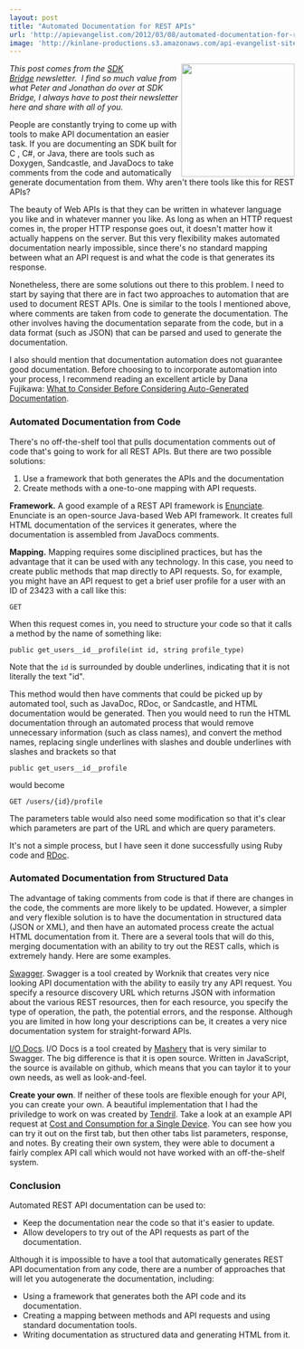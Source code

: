 ```yaml
---
layout: post
title: "Automated Documentation for REST APIs"
url: 'http://apievangelist.com/2012/03/08/automated-documentation-for-rest-apis/'
image: 'http://kinlane-productions.s3.amazonaws.com/api-evangelist-site/blog/SDKBridge-logo.gif'
---
```


[<img class="c1" src="http://kinlane-productions.s3.amazonaws.com/api-service-providers/sdk-bridge/SDKBridge-logo.gif" alt="" width="200" align="right" />][1]

_This post comes from the [SDK Bridge][1] newsletter.  I find so much value from what Peter and Jonathan do over at SDK Bridge, I always have to post their newsletter here and share with all of you._

People are constantly trying to come up with tools to make API documentation an easier task. If you are documenting an SDK built for C , C#, or Java, there are tools such as Doxygen, Sandcastle, and JavaDocs to take comments from the code and automatically generate documentation from them. Why aren't there tools like this for REST APIs?

The beauty of Web APIs is that they can be written in whatever language you like and in whatever manner you like. As long as when an HTTP request comes in, the proper HTTP response goes out, it doesn't matter how it actually happens on the server. But this very flexibility makes automated documentation nearly impossible, since there's no standard mapping between what an API request is and what the code is that generates its response.

Nonetheless, there are some solutions out there to this problem. I need to start by saying that there are in fact two approaches to automation that are used to document REST APIs. One is similar to the tools I mentioned above, where comments are taken from code to generate the documentation. The other involves having the documentation separate from the code, but in a data format (such as JSON) that can be parsed and used to generate the documentation.

I also should mention that documentation automation does not guarantee good documentation. Before choosing to to incorporate automation into your process, I recommend reading an excellent article by Dana Fujikawa: [What to Consider Before Considering Auto-Generated Documentation][2].

###  Automated Documentation from Code

There's no off-the-shelf tool that pulls documentation comments out of code that's going to work for all REST APIs. But there are two possible solutions:

  1. Use a framework that both generates the APIs and the documentation
  2. Create methods with a one-to-one mapping with API requests.

**Framework.** A good example of a REST API framework is [Enunciate][3]. Enunciate is an open-source Java-based Web API framework. It creates full HTML documentation of the services it generates, where the documentation is assembled from JavaDocs comments.

**Mapping.** Mapping requires some disciplined practices, but has the advantage that it can be used with any technology. In this case, you need to create public methods that map directly to API requests. So, for example, you might have an API request to get a brief user profile for a user with an ID of 23423 with a call like this:

`GET `

When this request comes in, you need to structure your code so that it calls a method by the name of something like:

`public get_users__id__profile(int id, string profile_type)`

Note that the `id` is surrounded by double underlines, indicating that it is not literally the text "id".

This method would then have comments that could be picked up by automated tool, such as JavaDoc, RDoc, or Sandcastle, and HTML documentation would be generated. Then you would need to run the HTML documentation through an automated process that would remove unnecessary information (such as class names), and convert the method names, replacing single underlines with slashes and double underlines with slashes and brackets so that

`public get_users__id__profile`

would become

`GET /users/{id}/profile`

The parameters table would also need some modification so that it's clear which parameters are part of the URL and which are query parameters.

It's not a simple process, but I have seen it done successfully using Ruby code and [RDoc][4].

###  Automated Documentation from Structured Data

The advantage of taking comments from code is that if there are changes in the code, the comments are more likely to be updated. However, a simpler and very flexible solution is to have the documentation in structured data (JSON or XML), and then have an automated process create the actual HTML documentation from it. There are a several tools that will do this, merging documentation with an ability to try out the REST calls, which is extremely handy. Here are some examples.

[Swagger][5]. Swagger is a tool created by Worknik that creates very nice looking API documentation with the ability to easily try any API request. You specify a resource discovery URL which returns JSON with information about the various REST resources, then for each resource, you specify the type of operation, the path, the potential errors, and the response. Although you are limited in how long your descriptions can be, it creates a very nice documentation system for straight-forward APIs.

[I/O Docs][6]. I/O Docs is a tool created by [Mashery][7] that is very similar to Swagger. The big difference is that it is open source. Written in JavaScript, the source is available on github, which means that you can taylor it to your own needs, as well as look-and-feel.

**Create your own**. If neither of these tools are flexible enough for your API, you can create your own. A beautiful implementation that I had the priviledge to work on was created by [Tendril][8]. Take a look at an example API request at [Cost and Consumption for a Single Device][9]. You can see how you can try it out on the first tab, but then other tabs list parameters, response, and notes. By creating their own system, they were able to document a fairly complex API call which would not have worked with an off-the-shelf system.

###  Conclusion

Automated REST API documentation can be used to:

  * Keep the documentation near the code so that it's easier to update.
  * Allow developers to try out of the API requests as part of the documentation.

Although it is impossible to have a tool that automatically generates REST API documentation from any code, there are a number of approaches that will let you autogenerate the documentation, including:

  * Using a framework that generates both the API code and its documentation.
  * Creating a mapping between methods and API requests and using standard documentation tools.
  * Writing documentation as structured data and generating HTML from it.

   [1]: http://sdkbridge.com/ (SDK Bridge)
   [2]: http://sdkbridge.createsend1.com/t/r/l/dyiukjk/hdhyyhjli/t/
   [3]: http://sdkbridge.createsend1.com/t/r/l/dyiukjk/hdhyyhjli/i/
   [4]: http://sdkbridge.createsend1.com/t/r/l/dyiukjk/hdhyyhjli/d/
   [5]: http://sdkbridge.createsend1.com/t/r/l/dyiukjk/hdhyyhjli/h/
   [6]: http://sdkbridge.createsend1.com/t/r/l/dyiukjk/hdhyyhjli/k/
   [7]: http://sdkbridge.createsend1.com/t/r/l/dyiukjk/hdhyyhjli/u/
   [8]: http://sdkbridge.createsend1.com/t/r/l/dyiukjk/hdhyyhjli/o/
   [9]: http://sdkbridge.createsend1.com/t/r/l/dyiukjk/hdhyyhjli/b/
